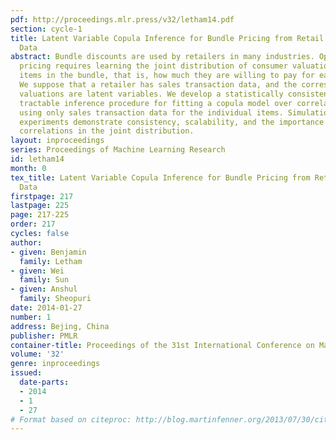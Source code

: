 ```yaml
---
pdf: http://proceedings.mlr.press/v32/letham14.pdf
section: cycle-1
title: Latent Variable Copula Inference for Bundle Pricing from Retail Transaction
  Data
abstract: Bundle discounts are used by retailers in many industries. Optimal bundle
  pricing requires learning the joint distribution of consumer valuations for the
  items in the bundle, that is, how much they are willing to pay for each of the items.
  We suppose that a retailer has sales transaction data, and the corresponding consumer
  valuations are latent variables. We develop a statistically consistent and computationally
  tractable inference procedure for fitting a copula model over correlated valuations,
  using only sales transaction data for the individual items. Simulations and data
  experiments demonstrate consistency, scalability, and the importance of incorporating
  correlations in the joint distribution.
layout: inproceedings
series: Proceedings of Machine Learning Research
id: letham14
month: 0
tex_title: Latent Variable Copula Inference for Bundle Pricing from Retail Transaction
  Data
firstpage: 217
lastpage: 225
page: 217-225
order: 217
cycles: false
author:
- given: Benjamin
  family: Letham
- given: Wei
  family: Sun
- given: Anshul
  family: Sheopuri
date: 2014-01-27
number: 1
address: Bejing, China
publisher: PMLR
container-title: Proceedings of the 31st International Conference on Machine Learning
volume: '32'
genre: inproceedings
issued:
  date-parts:
  - 2014
  - 1
  - 27
# Format based on citeproc: http://blog.martinfenner.org/2013/07/30/citeproc-yaml-for-bibliographies/
---
```

